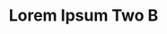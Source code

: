 ---
permalink: /application-guidelines/lorem-ipsum-two/part-G/
breadcrumb: Application Guidelines (Lorem Ipsum Two B) 
title: Lorem Ipsum Two B
collection_name: application-guidelines
third_nav_title: "Second Level B"
---